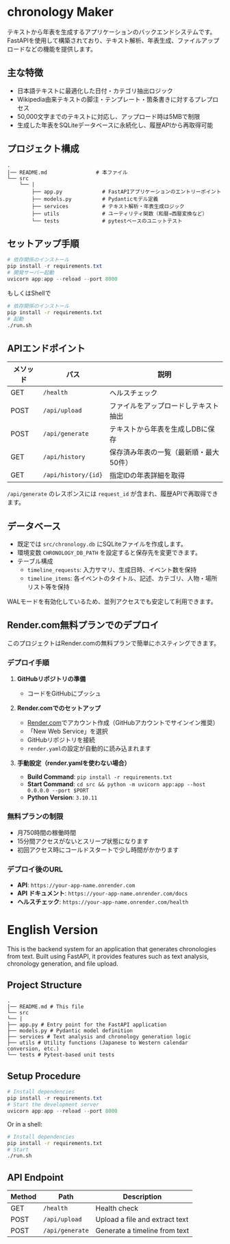 # chronology Maker

テキストから年表を生成するアプリケーションのバックエンドシステムです。FastAPIを使用して構築されており、テキスト解析、年表生成、ファイルアップロードなどの機能を提供します。

## 主な特徴

- 日本語テキストに最適化した日付・カテゴリ抽出ロジック
- Wikipedia由来テキストの脚注・テンプレート・箇条書きに対するプレプロセス
- 50,000文字までのテキストに対応し、アップロード時は5MBで制限
- 生成した年表をSQLiteデータベースに永続化し、履歴APIから再取得可能

## プロジェクト構成

```
.
|── README.md                # 本ファイル
└── src
    └── |
        ├── app.py             # FastAPIアプリケーションのエントリーポイント
        ├── models.py          # Pydanticモデル定義
        ├── services           # テキスト解析・年表生成ロジック
        ├── utils              # ユーティリティ関数（和暦→西暦変換など）
        └── tests              # pytestベースのユニットテスト
```
## セットアップ手順

```powershell
# 依存関係のインストール
pip install -r requirements.txt
# 開発サーバー起動
uvicorn app:app --reload --port 8000
```
もしくはShellで
```bash
# 依存関係のインストール
pip install -r requirements.txt
# 起動
./run.sh
```
## APIエンドポイント

| メソッド | パス                 | 説明                                      |
|----------|----------------------|-------------------------------------------|
| GET      | `/health`            | ヘルスチェック                            |
| POST     | `/api/upload`        | ファイルをアップロードしテキスト抽出     |
| POST     | `/api/generate`      | テキストから年表を生成しDBに保存         |
| GET      | `/api/history`       | 保存済み年表の一覧（最新順・最大50件）   |
| GET      | `/api/history/{id}`  | 指定IDの年表詳細を取得                   |

`/api/generate` のレスポンスには `request_id` が含まれ、履歴APIで再取得できます。

## データベース

- 既定では `src/chronology.db` にSQLiteファイルを作成します。
- 環境変数 `CHRONOLOGY_DB_PATH` を設定すると保存先を変更できます。
- テーブル構成
   - `timeline_requests`: 入力サマリ、生成日時、イベント数を保持
   - `timeline_items`: 各イベントのタイトル、記述、カテゴリ、人物・場所リスト等を保持

WALモードを有効化しているため、並列アクセスでも安定して利用できます。

## Render.com無料プランでのデプロイ

このプロジェクトはRender.comの無料プランで簡単にホスティングできます。

### デプロイ手順

1. **GitHubリポジトリの準備**
   - コードをGitHubにプッシュ

2. **Render.comでのセットアップ**
   - [Render.com](https://render.com)でアカウント作成（GitHubアカウントでサインイン推奨）
   - 「New Web Service」を選択
   - GitHubリポジトリを接続
   - `render.yaml`の設定が自動的に読み込まれます

3. **手動設定（render.yamlを使わない場合）**
   - **Build Command**: `pip install -r requirements.txt`
   - **Start Command**: `cd src && python -m uvicorn app:app --host 0.0.0.0 --port $PORT`
   - **Python Version**: `3.10.11`

### 無料プランの制限
- 月750時間の稼働時間
- 15分間アクセスがないとスリープ状態になります
- 初回アクセス時にコールドスタートで少し時間がかかります

### デプロイ後のURL
- **API**: `https://your-app-name.onrender.com`
- **API ドキュメント**: `https://your-app-name.onrender.com/docs`
- **ヘルスチェック**: `https://your-app-name.onrender.com/health`

# English Version
This is the backend system for an application that generates chronologies from text. Built using FastAPI, it provides features such as text analysis, chronology generation, and file upload.

## Project Structure

```
.
|── README.md # This file
└── src
└── |
├── app.py # Entry point for the FastAPI application
├── models.py # Pydantic model definition
├── services # Text analysis and chronology generation logic
├── utils # Utility functions (Japanese to Western calendar conversion, etc.)
└── tests # Pytest-based unit tests
```
## Setup Procedure

```powershell
# Install dependencies
pip install -r requirements.txt
# Start the development server
uvicorn app:app --reload --port 8000
```
Or in a shell:
```bash
# Install dependencies
pip install -r requirements.txt
# Start
./run.sh
```
## API Endpoint

| Method | Path | Description |
|----------|----------------|------------------------------|
| GET | `/health` | Health check |
| POST | `/api/upload` | Upload a file and extract text |
| POST | `/api/generate` | Generate a timeline from text |
